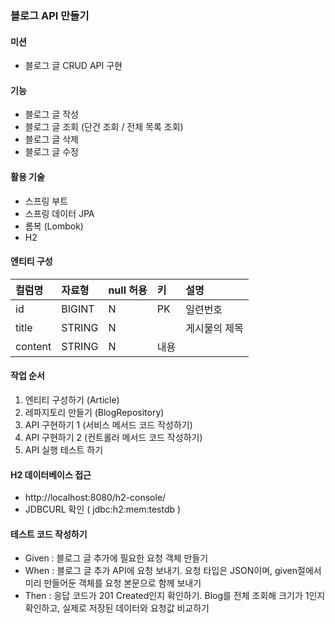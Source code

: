 ### 블로그 API 만들기

#### 미션
- 블로그 글 CRUD API 구현

#### 기능
- 블로그 글 작성
- 블로그 글 조회 (단건 조회 / 전체 목록 조회)
- 블로그 글 삭제
- 블로그 글 수정

#### 활용 기술
- 스프링 부트
- 스프링 데이터 JPA
- 롬복 (Lombok)
- H2

#### 엔티티 구성
|컬럼명|자료형| null 허용 | 키  | 설명 |
|:-----|:------|:--------|:---|:-----|
| id | BIGINT | N       | PK | 일련번호 |
| title | STRING | N    |    | 게시물의 제목 |
| content | STRING | N  | 내용 |

#### 작업 순서
1. 엔티티 구성하기 (Article)
2. 레파지토리 만들기 (BlogRepository)
3. API 구현하기 1 (서비스 메서드 코드 작성하기)
4. API 구현하기 2 (컨트롤러 메서드 코드 작성하기)
5. API 실행 테스트 하기

#### H2 데이터베이스 접근
- http://localhost:8080/h2-console/
- JDBCURL 확인 ( jdbc:h2:mem:testdb )

#### 테스트 코드 작성하기
- Given : 블로그 글 추가에 필요한 요청 객체 만들기
- When : 블로그 글 추가 API에 요청 보내기. 요청 타입은 JSON이며, given절에서 미리 만들어둔 객체를 요청 본문으로 함께 보내기
- Then : 응답 코드가 201 Created인지 확인하기. Blog를 전체 조회해 크기가 1인지 확인하고, 실제로 저장된 데이터와 요청값 비교하기